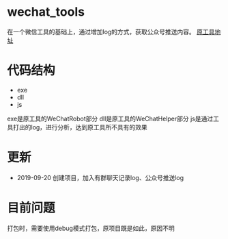 # wechat_tools
在一个微信工具的基础上，通过增加log的方式，获取公众号推送内容。
[原工具地址](https://github.com/TonyChen56/WeChatRobot)

# 代码结构

- exe
- dll
- js

exe是原工具的WeChatRobot部分
dll是原工具的WeChatHelper部分
js是通过工具打出的log，进行分析，达到原工具所不具有的效果

# 更新

- 2019-09-20 创建项目，加入有群聊天记录log、公众号推送log

# 目前问题

打包时，需要使用debug模式打包，原项目既是如此，原因不明
